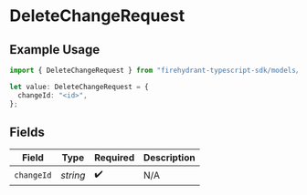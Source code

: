 # DeleteChangeRequest

## Example Usage

```typescript
import { DeleteChangeRequest } from "firehydrant-typescript-sdk/models/operations";

let value: DeleteChangeRequest = {
  changeId: "<id>",
};
```

## Fields

| Field              | Type               | Required           | Description        |
| ------------------ | ------------------ | ------------------ | ------------------ |
| `changeId`         | *string*           | :heavy_check_mark: | N/A                |
